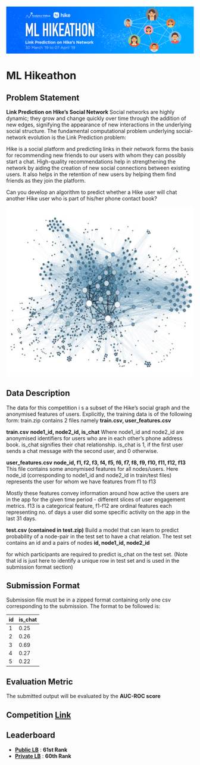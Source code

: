 
![title](hike.png)
# ML Hikeathon

## Problem Statement

**Link Prediction on Hike’s Social Network**
Social networks are highly dynamic; they grow and change quickly over time through the addition of new edges, signifying the appearance of new interactions in the underlying social structure. The fundamental computational problem underlying social-network evolution is the Link Prediction problem:
 

Hike is a social platform and predicting links in their network forms the basis for recommending new friends to our users with whom they can possibly start a chat. High-quality recommendations help in strengthening the network by aiding the creation of new social connections between existing users. It also helps in the retention of new users by helping them find friends as they join the platform.

Can you develop an algorithm to predict whether a Hike user will chat another Hike user who is part of his/her phone contact book?

 
![title](pic.png)


## Data Description
The data for this competition i
s a subset of the Hike’s social graph and the anonymised features of users. Explicitly, the training data is of the following form:
train.zip contains 2 files namely **train.csv, user_features.csv**

**train.csv**
**node1_id, node2_id, is_chat**
Where node1_id and node2_id are anonymised identifiers for users who are in each other’s phone address book. is_chat signifies their chat relationship. is_chat is 1, if the first user sends a chat message with the second user, and 0 otherwise.

 

**user_features.csv**
**node_id, f1, f2, f3, f4, f5, f6, f7, f8, f9, f10, f11, f12, f13**
This file contains some anonymised features for all nodes/users. Here node_id (corresponding to node1_id and node2_id in train/test files) represents the user for whom we have features from f1 to f13

Mostly these features convey information around how active the users are in the app for the given time period - different slices of user engagement metrics. f13 is a categorical feature, f1-f12 are ordinal features each representing no. of days a user did some specific activity on the app in the last 31 days.

**test.csv (contained in test.zip)**
Build a model that can learn to predict probability of a node-pair in the test set to have a chat relation. The test set contains an id and a pairs of nodes
**id, node1_id, node2_id**

for which participants are required to predict is_chat on the test set. (Note that id is just here to identify a unique row in test set and is used in the submission format section)

 
## Submission Format
Submission file must be in a zipped format containing only one csv corresponding to the submission. The format to be followed is:
 

|id|is_chat|
|---|---|
|1|0.25|
|2|0.26|
|3|0.69|
|4|0.27|
|5|0.22|

## Evaluation Metric
The submitted output will be evaluated by the **AUC-ROC score**

## Competition [Link](https://datahack.analyticsvidhya.com/contest/hikeathon/)

## Leaderboard

* **[Public LB](https://datahack.analyticsvidhya.com/contest/hikeathon/lb)** : **61st Rank**
* **[Private LB](https://datahack.analyticsvidhya.com/contest/hikeathon/pvt_lb)** : **60th Rank**

 

